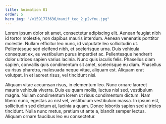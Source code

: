```yaml
---
title: Animation 01
order: 5
hero_img: "/v1591773636/manif_tec_2_p2vfmu.jpg"
---
```

Lorem ipsum dolor sit amet, consectetur adipiscing elit. Aenean feugiat nibh id tortor molestie, non dapibus mauris interdum. Aenean venenatis porttitor molestie. Nullam efficitur leo nunc, id vulputate leo sollicitudin ut. Pellentesque sed eleifend nibh, et scelerisque urna. Duis vehicula consequat ex, eu vestibulum purus imperdiet ac. Pellentesque hendrerit dolor ultrices sapien varius lacinia. Nunc quis iaculis felis. Phasellus diam sapien, convallis quis condimentum sit amet, scelerisque eu diam. Phasellus eu risus pharetra, malesuada neque vitae, aliquam est. Aliquam erat volutpat. In et laoreet risus, vel tincidunt nisi.

Aliquam vitae accumsan risus, in elementum leo. Nunc ornare laoreet mauris vehicula viverra. Duis eu quam mollis, luctus nisl sed, vestibulum magna. Nullam condimentum lorem ut risus condimentum dictum. Nam libero nunc, egestas ac nisl vel, vestibulum vestibulum massa. In ipsum est, sollicitudin sed dictum at, lacinia a quam. Donec lobortis sapien sed ultricies tincidunt. Nulla nunc metus, pretium ut ante a, blandit semper lectus. Aliquam ornare faucibus leo eu consectetur.

